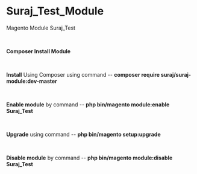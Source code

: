 # Suraj_Test_Module 
Magento Module Suraj_Test

</br><p><strong>Composer Install Module</strong></p> 
</br><p><strong>Install</strong> Using Composer using command --  <strong>composer require suraj/suraj-module:dev-master</strong></p>
</br><p><strong>Enable module</strong> by command --  <strong>php bin/magento module:enable Suraj_Test</strong></p>
</br><p><strong>Upgrade</strong> using command --  <strong>php bin/magento setup:upgrade</strong></p>
</br><p><strong>Disable module</strong> by command --  <strong>php bin/magento module:disable Suraj_Test</strong></p>

